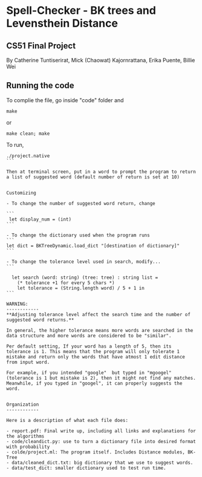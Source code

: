 # Spell-Checker - BK trees and Levensthein Distance
CS51 Final Project
------------------
By Catherine Tuntiserirat, Mick (Chaowat) Kajornrattana, Erika Puente, Billie Wei


	
Running the code
----------------

To complie the file, go inside "code" folder and 
```
make 
```
or
```
make clean; make
````

To run, 
````
./project.native
```

Then at terminal screen, put in a word to prompt the program to return a list of suggested word (default number of return is set at 10)


Customizing

- To change the number of suggested word return, change

```
 let display_num = (int)
```

- To change the dictionary used when the program runs
```
let dict = BKTreeDynamic.load_dict "[destination of dictionary]"
```

- To change the tolerance level used in search, modify...
```

  let search (word: string) (tree: tree) : string list = 
    (* tolerance +1 for every 5 chars *)
    let tolerance = (String.length word) / 5 + 1 in
```

WARNING:
------------
**Adjusting tolerance level affect the search time and the number of suggested word returns.**

In general, the higher tolerance means more words are searched in the data structure and more words are considered to be "similar".

Per default setting, If your word has a length of 5, then its tolerance is 1. This means that the program will only tolerate 1 mistake and return only the words that have atmost 1 edit distance from input word. 

For example, if you intended "google"  but typed in "mgoogel" (tolerance is 1 but mistake is 2), then it might not find any matches. Meanwhile, if you typed in "googel", it can properly suggests the word. 


Organization
------------

Here is a description of what each file does:

- report.pdf: Final write up, including all links and explanations for the algorithms
- code/cleandict.py: use to turn a dictionary file into desired format with probability
- colde/project.ml: The program itself. Includes Distance modules, BK-Tree
- data/cleaned_dict.txt: big dictionary that we use to suggest words.
- data/test_dict: smaller dictionary used to test run time.
